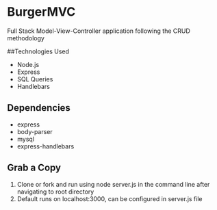 # BurgerMVC
Full Stack Model-View-Controller application following the CRUD methodology

##Technologies Used
- Node.js
- Express
- SQL Queries
- Handlebars

## Dependencies
- express
- body-parser
- mysql
- express-handlebars

## Grab a Copy

1. Clone or fork and run using node server.js in the command line after navigating to root directory
2. Default runs on localhost:3000, can be configured in server.js file
